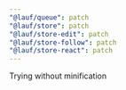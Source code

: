 ```yaml
---
"@lauf/queue": patch
"@lauf/store": patch
"@lauf/store-edit": patch
"@lauf/store-follow": patch
"@lauf/store-react": patch
---
```


Trying without minification
